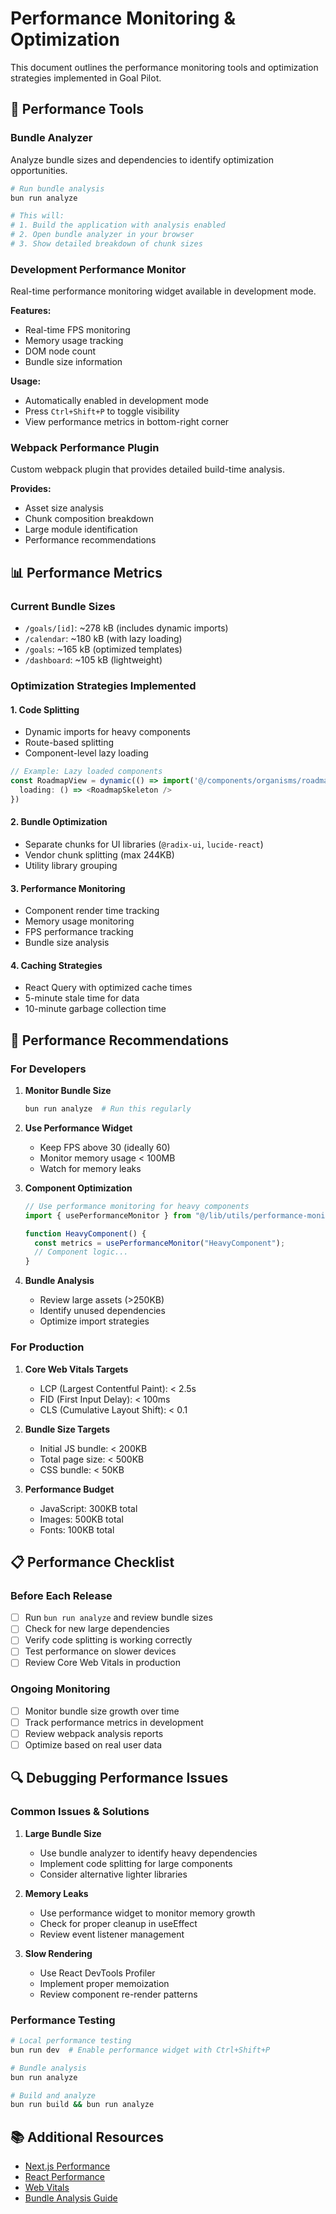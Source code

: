 # Performance Monitoring & Optimization

This document outlines the performance monitoring tools and optimization strategies implemented in Goal Pilot.

## 🔧 Performance Tools

### Bundle Analyzer

Analyze bundle sizes and dependencies to identify optimization opportunities.

```bash
# Run bundle analysis
bun run analyze

# This will:
# 1. Build the application with analysis enabled
# 2. Open bundle analyzer in your browser
# 3. Show detailed breakdown of chunk sizes
```

### Development Performance Monitor

Real-time performance monitoring widget available in development mode.

**Features:**

- Real-time FPS monitoring
- Memory usage tracking
- DOM node count
- Bundle size information

**Usage:**

- Automatically enabled in development mode
- Press `Ctrl+Shift+P` to toggle visibility
- View performance metrics in bottom-right corner

### Webpack Performance Plugin

Custom webpack plugin that provides detailed build-time analysis.

**Provides:**

- Asset size analysis
- Chunk composition breakdown
- Large module identification
- Performance recommendations

## 📊 Performance Metrics

### Current Bundle Sizes

- `/goals/[id]`: ~278 kB (includes dynamic imports)
- `/calendar`: ~180 kB (with lazy loading)
- `/goals`: ~165 kB (optimized templates)
- `/dashboard`: ~105 kB (lightweight)

### Optimization Strategies Implemented

#### 1. Code Splitting

- Dynamic imports for heavy components
- Route-based splitting
- Component-level lazy loading

```typescript
// Example: Lazy loaded components
const RoadmapView = dynamic(() => import('@/components/organisms/roadmap-view/roadmap-view'), {
  loading: () => <RoadmapSkeleton />
})
```

#### 2. Bundle Optimization

- Separate chunks for UI libraries (`@radix-ui`, `lucide-react`)
- Vendor chunk splitting (max 244KB)
- Utility library grouping

#### 3. Performance Monitoring

- Component render time tracking
- Memory usage monitoring
- FPS performance tracking
- Bundle size analysis

#### 4. Caching Strategies

- React Query with optimized cache times
- 5-minute stale time for data
- 10-minute garbage collection time

## 🎯 Performance Recommendations

### For Developers

1. **Monitor Bundle Size**

   ```bash
   bun run analyze  # Run this regularly
   ```

2. **Use Performance Widget**
   - Keep FPS above 30 (ideally 60)
   - Monitor memory usage < 100MB
   - Watch for memory leaks

3. **Component Optimization**

   ```typescript
   // Use performance monitoring for heavy components
   import { usePerformanceMonitor } from "@/lib/utils/performance-monitor";

   function HeavyComponent() {
     const metrics = usePerformanceMonitor("HeavyComponent");
     // Component logic...
   }
   ```

4. **Bundle Analysis**
   - Review large assets (>250KB)
   - Identify unused dependencies
   - Optimize import strategies

### For Production

1. **Core Web Vitals Targets**
   - LCP (Largest Contentful Paint): < 2.5s
   - FID (First Input Delay): < 100ms
   - CLS (Cumulative Layout Shift): < 0.1

2. **Bundle Size Targets**
   - Initial JS bundle: < 200KB
   - Total page size: < 500KB
   - CSS bundle: < 50KB

3. **Performance Budget**
   - JavaScript: 300KB total
   - Images: 500KB total
   - Fonts: 100KB total

## 📋 Performance Checklist

### Before Each Release

- [ ] Run `bun run analyze` and review bundle sizes
- [ ] Check for new large dependencies
- [ ] Verify code splitting is working correctly
- [ ] Test performance on slower devices
- [ ] Review Core Web Vitals in production

### Ongoing Monitoring

- [ ] Monitor bundle size growth over time
- [ ] Track performance metrics in development
- [ ] Review webpack analysis reports
- [ ] Optimize based on real user data

## 🔍 Debugging Performance Issues

### Common Issues & Solutions

1. **Large Bundle Size**
   - Use bundle analyzer to identify heavy dependencies
   - Implement code splitting for large components
   - Consider alternative lighter libraries

2. **Memory Leaks**
   - Use performance widget to monitor memory growth
   - Check for proper cleanup in useEffect
   - Review event listener management

3. **Slow Rendering**
   - Use React DevTools Profiler
   - Implement proper memoization
   - Review component re-render patterns

### Performance Testing

```bash
# Local performance testing
bun run dev  # Enable performance widget with Ctrl+Shift+P

# Bundle analysis
bun run analyze

# Build and analyze
bun run build && bun run analyze
```

## 📚 Additional Resources

- [Next.js Performance](https://nextjs.org/docs/advanced-features/measuring-performance)
- [React Performance](https://react.dev/learn/render-and-commit#performance)
- [Web Vitals](https://web.dev/vitals/)
- [Bundle Analysis Guide](https://webpack.js.org/guides/bundle-analysis/)
